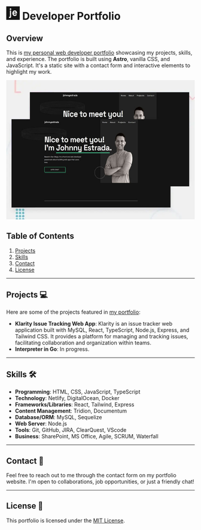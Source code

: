 # <img src="./public/favicon.svg" alt="Developer Portfolio Favicon" style="width: 36px; height: 36px;"> Developer Portfolio

## Overview 

This is [my personal web developer portfolio](https://www.johnnyestrada.dev) showcasing my projects, skills, and experience. The portfolio is built using **Astro**, vanilla CSS, and JavaScript. It's a static site with a contact form and interactive elements to highlight my work.

![Portfolio Demo](./src//assets//images/portfolio-preview.JPG)

## Table of Contents 

1. [Projects](#projects)
2. [Skills](#skills)
3. [Contact](#contact)
4. [License](#license)

---

## Projects 💻

Here are some of the projects featured in [my portfolio](https://www.johnnyestrada.dev/#projects):

- **Klarity Issue Tracking Web App**: Klarity is an issue tracker web application built with MySQL, React, TypeScript, Node.js, Express, and Tailwind CSS. It provides a platform for managing and tracking issues, facilitating collaboration and organization within teams.
- **Interpreter in Go**: In progress.

---

## Skills 🛠️

- **Programming**: HTML, CSS, JavaScript, TypeScript
- **Technology**: Netlify, DigitalOcean, Docker
- **Frameworks/Libraries**: React, Tailwind, Express
- **Content Management**: Tridion, Documentum
- **Database/ORM**: MySQL, Sequelize
- **Web Server**: Node.js
- **Tools**: Git, GitHub, JIRA, ClearQuest, VScode
- **Business**: SharePoint, MS Office, Agile, SCRUM, Waterfall

---

## Contact 📧

Feel free to reach out to me through the contact form on my portfolio website. I'm open to collaborations, job opportunities, or just a friendly chat!

---

## License 📝

This portfolio is licensed under the [MIT License](https://mit-license.org/).
